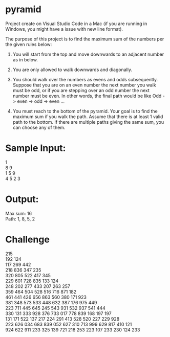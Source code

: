 # pyramid

Project create on Visual Studio Code in a Mac (if you are running in Windows, you might have a issue with new line format).

The purpose of this project is to find the maximum sum of the numbers per the given rules below:

1. You will start from the top and move downwards to an adjacent number as in below.

2. You are only allowed to walk downwards and diagonally.

3. You should walk over the numbers as evens and odds subsequently. Suppose that you are on an even
number the next number you walk must be odd, or if you are stepping over an odd number the next
number must be even. In other words, the final path would be like
Odd -> even -> odd -> even ...

4. You must reach to the bottom of the pyramid.
Your goal is to find the maximum sum if you walk the path. Assume that there is at least 1 valid path to
the bottom. If there are multiple paths giving the same sum, you can choose any of them.

# Sample Input:
1 <br />
8 9 <br />
1 5 9 <br />
4 5 2 3 <br />

# Output:
Max sum: 16  <br />
Path: 1, 8, 5, 2

# Challenge 
215 <br />
192 124 <br />
117 269 442 <br />
218 836 347 235 <br />
320 805 522 417 345 <br />
229 601 728 835 133 124 <br />
248 202 277 433 207 263 257 <br />
359 464 504 528 516 716 871 182 <br />
461 441 426 656 863 560 380 171 923 <br />
381 348 573 533 448 632 387 176 975 449 <br />
223 711 445 645 245 543 931 532 937 541 444 <br />
330 131 333 928 376 733 017 778 839 168 197 197 <br />
131 171 522 137 217 224 291 413 528 520 227 229 928 <br />
223 626 034 683 839 052 627 310 713 999 629 817 410 121 <br />
924 622 911 233 325 139 721 218 253 223 107 233 230 124 233 <br />
